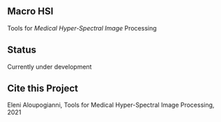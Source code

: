 ## Macro HSI
Tools for *Medical Hyper-Spectral Image* Processing

## Status

Currently under development

## Cite this Project

Eleni Aloupogianni, Tools for Medical Hyper-Spectral Image Processing, 2021
